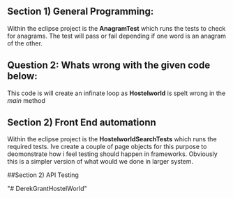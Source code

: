 ## Section 1) General Programming:

Within the eclipse project is the **AnagramTest** which runs the tests to check for anagrams. The test will pass or fail depending if one word is an anagram of the other.

## Question 2: Whats wrong with the given code below:

This code is will create an infinate loop as **Hostelworld** is spelt wrong in the _main_ method

## Section 2) Front End automationn

Within the eclipse project is the **HostelworldSearchTests** which runs the required tests. Ive create a couple of page objects for this purpose to deomonstrate how i feel testing should happen in frameworks. Obviously this is a simpler version of what would we done in larger system.

##Section 2) API Testing

"# DerekGrantHostelWorld"

